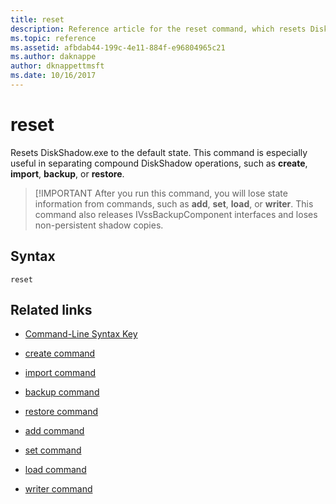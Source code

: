 ```yaml
---
title: reset
description: Reference article for the reset command, which resets DiskShadow.exe to the default state.
ms.topic: reference
ms.assetid: afbdab44-199c-4e11-884f-e96804965c21
ms.author: daknappe
author: dknappettmsft
ms.date: 10/16/2017
---
```


# reset

Resets DiskShadow.exe to the default state. This command is especially useful in separating compound DiskShadow operations, such as **create**, **import**, **backup**, or **restore**.

> [!IMPORTANT
> After you run this command, you will lose state information from commands, such as **add**, **set**, **load**, or **writer**. This command also releases IVssBackupComponent interfaces and loses non-persistent shadow copies.

## Syntax

```
reset
```

## Related links

- [Command-Line Syntax Key](command-line-syntax-key.md)

- [create command](create.md)

- [import command](import_1.md)

- [backup command](begin-backup.md)

- [restore command](begin-restore.md)

- [add command](add.md)

- [set command](./set.md)

- [load command](reg-load.md)

- [writer command](writer.md)
